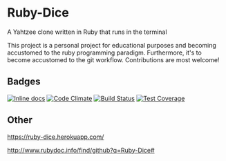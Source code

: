 # Ruby-Dice
A Yahtzee clone written in Ruby that runs in the terminal

This project is a personal project for educational purposes and becoming accustomed to the ruby programming paradigm. Furthermore, it's to become accustomed to the git workflow. Contributions are most welcome!
## Badges
[![Inline docs](http://inch-ci.org/github/martimatix/Ruby-Dice.svg?branch=master)](http://inch-ci.org/github/martimatix/Ruby-Dice)
[![Code Climate](https://codeclimate.com/github/martimatix/Ruby-Dice/badges/gpa.svg)](https://codeclimate.com/github/martimatix/Ruby-Dice)
[![Build Status](https://travis-ci.org/martimatix/Ruby-Dice.svg)](https://travis-ci.org/martimatix/Ruby-Dice)
[![Test Coverage](https://codeclimate.com/github/martimatix/Ruby-Dice/badges/coverage.svg)](https://codeclimate.com/github/martimatix/Ruby-Dice)
## Other
https://ruby-dice.herokuapp.com/

http://www.rubydoc.info/find/github?q=Ruby-Dice#
